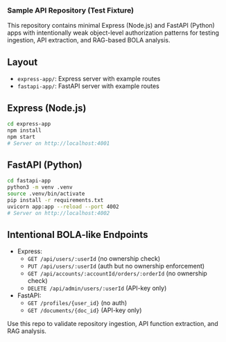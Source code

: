 ### Sample API Repository (Test Fixture)

This repository contains minimal Express (Node.js) and FastAPI (Python) apps with intentionally weak object-level authorization patterns for testing ingestion, API extraction, and RAG-based BOLA analysis.

## Layout
- `express-app/`: Express server with example routes
- `fastapi-app/`: FastAPI server with example routes

## Express (Node.js)
```bash
cd express-app
npm install
npm start
# Server on http://localhost:4001
```

## FastAPI (Python)
```bash
cd fastapi-app
python3 -m venv .venv
source .venv/bin/activate
pip install -r requirements.txt
uvicorn app:app --reload --port 4002
# Server on http://localhost:4002
```

## Intentional BOLA-like Endpoints
- Express:
  - `GET /api/users/:userId` (no ownership check)
  - `PUT /api/users/:userId` (auth but no ownership enforcement)
  - `GET /api/accounts/:accountId/orders/:orderId` (no ownership check)
  - `DELETE /api/admin/users/:userId` (API-key only)
- FastAPI:
  - `GET /profiles/{user_id}` (no auth)
  - `GET /documents/{doc_id}` (API-key only)

Use this repo to validate repository ingestion, API function extraction, and RAG analysis.

